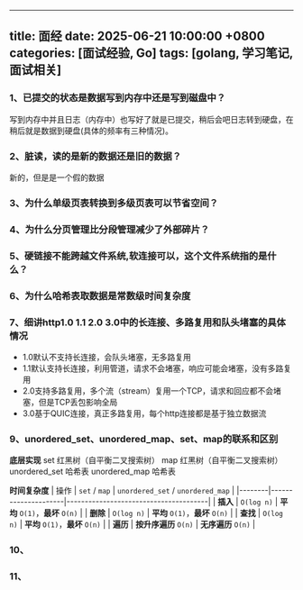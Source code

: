 
---
title: 面经
date: 2025-06-21 10:00:00 +0800
categories: [面试经验, Go]
tags: [golang, 学习笔记, 面试相关]
---

### 1、已提交的状态是数据写到内存中还是写到磁盘中？
写到内存中并且日志（内存中）也写好了就是已提交，稍后会吧日志转到硬盘，在稍后就是数据到硬盘(具体的频率有三种情况)。

### 2、脏读，读的是新的数据还是旧的数据？
新的，但是是一个假的数据

### 3、为什么单级页表转换到多级页表可以节省空间？

### 4、为什么分页管理比分段管理减少了外部碎片？

### 5、硬链接不能跨越文件系统,软连接可以，这个文件系统指的是什么？

### 6、为什么哈希表取数据是常数级时间复杂度

### 7、细讲http1.0 1.1 2.0 3.0中的长连接、多路复用和队头堵塞的具体情况
- 1.0默认不支持长连接，会队头堵塞，无多路复用
- 1.1默认支持长连接，利用管道，请求不会堵塞，响应可能会堵塞，没有多路复用
- 2.0支持多路复用，多个流（stream）复用一个TCP，请求和回应都不会堵塞，但是TCP丢包影响全局
- 3.0基于QUIC连接，真正多路复用，每个http连接都是基于独立数据流

### 9、unordered_set、unordered_map、set、map的联系和区别
**底层实现**
set	    红黑树（自平衡二叉搜索树）
map	    红黑树（自平衡二叉搜索树）
unordered_set	哈希表
unordered_map	哈希表

 **时间复杂度**
| 操作   | `set` / `map`       | `unordered_set` / `unordered_map`     |
|--------|---------------------|---------------------------------------|
| **插入** | `O(log n)`          | **平均** `O(1)`，**最坏** `O(n)`       |
| **删除** | `O(log n)`          | **平均** `O(1)`，**最坏** `O(n)`       |
| **查找** | `O(log n)`          | **平均** `O(1)`，**最坏** `O(n)`       |
| **遍历** | **按升序遍历** `O(n)` | **无序遍历** `O(n)`                    |

### 10、
### 11、

